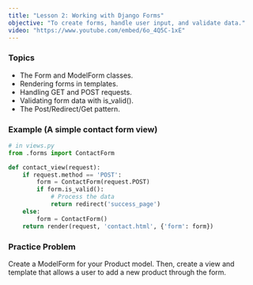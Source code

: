 ```yaml
---
title: "Lesson 2: Working with Django Forms"
objective: "To create forms, handle user input, and validate data."
video: "https://www.youtube.com/embed/6o_4Q5C-1xE"
---
```


### Topics

- The Form and ModelForm classes.
- Rendering forms in templates.
- Handling GET and POST requests.
- Validating form data with is_valid().
- The Post/Redirect/Get pattern.

### Example (A simple contact form view)

```python
# in views.py
from .forms import ContactForm

def contact_view(request):
    if request.method == 'POST':
        form = ContactForm(request.POST)
        if form.is_valid():
            # Process the data
            return redirect('success_page')
    else:
        form = ContactForm()
    return render(request, 'contact.html', {'form': form})
```

### Practice Problem

Create a ModelForm for your Product model. Then, create a view and template that allows a user to add a new product through the form.
